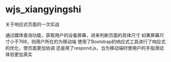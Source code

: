 # wjs_xiangyingshi
关于响应式页面的一次实战

通过媒体查询功能，获取用户的设备屏幕，进来判断页面的具体尺寸
如果屏幕尺寸小于768，则用户所在的为移动端
使用了Bootstrap的响应式工具进行了响应式的优化，使页面更加协调
还是用了respond.js，当为移动端时使用户的手指滑动体验更加真实

